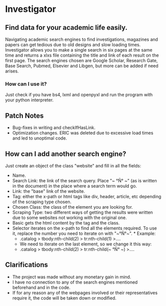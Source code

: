 # Investigator
## Find data for your academic life easily.


Navigating academic search engines to find investigations, magazines and papers can get tedious due to old designs and slow loading times.
Investigator allows you to make a single search in six pages at the same time and returns a xlxs file containing the title and link of each result on the first page.
The search engines chosen are Google Scholar, Research Gate, Base Search, Pubmed, Elsevier and Libgen, but more can be added if need arises.


### How can I use it?
Just check if you have bs4, lxml and openpyxl and run the program with your python interpreter.



## Patch Notes
* Bug-fixes in writing and checkIfHasLink.
* Optimization changes. ERIC was deleted due to excessive load times and led to unoptimal code.

## How can I add another search engine?
 
Just create an object of the class "website" and fill in all the fields: 
*  Name.
*  Search Link: the link of the search query. Place "~ °Ñ° ~" (as is written in the document) in the place where a search term would go.
*  Link: the "base" link of the website.
*  Tag: either the x-path or html tags like div, header, article, etc depending of the scraping type chosen.
*  Chosen Class: the class of the element you are looking for.
*  Scraping Type: two different ways of getting the results were written due to some websites not working with the original one.
  *  Basic gets the html content by the tag and the class.
  *  Selector iterates on the x-path to find all the elements required. To use it, replace the number you need to iterate on with "~°Ñ°~".
    *  Example: 
      *  .catalog > tbody:nth-child(2) > tr:nth-child(1) >.... 
      *  We need to iterate on the last element, so we change it this way: 
      *  .catalog > tbody:nth-child(2) > tr:nth-child(~ °Ñ° ~) >....

## Clarifications

* The project was made without any monetary gain in mind.
* I have no connection to any of the search engines mentioned beforehand and in the code.
* If for any reason any of the webpages involved or their representatives require it, the code will be taken down or modified.
